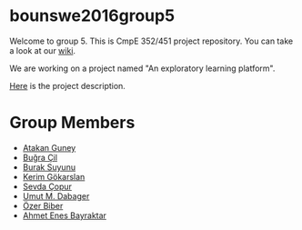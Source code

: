 # bounswe2016group5
Welcome to group 5. This is CmpE 352/451 project repository. You can take a look at our [wiki](https://github.com/bounswe/bounswe2016group5/wiki).

We are working on a project named "An exploratory learning platform".

[Here](https://github.com/bounswe/bounswe2016group5/wiki/Project-Description) is the project description.

# Group Members

* [Atakan Guney](https://github.com/bounswe/bounswe2016group5/wiki/Atakan-G%C3%BCney)
* [Buğra Çil](https://github.com/bounswe/bounswe2016group5/wiki/Bu%C4%9Fra-%C3%87il)
* [Burak Suyunu](https://github.com/bounswe/bounswe2016group5/wiki/Burak-Suyunu)
* [Kerim Gökarslan](https://github.com/bounswe/bounswe2016group5/wiki/Kerim-G%C3%B6karslan)
* [Sevda  Çopur](https://github.com/bounswe/bounswe2016group5/wiki/Sevda-%C3%87opur)
* [Umut M. Dabager](https://github.com/bounswe/bounswe2016group5/wiki/Umut-M.-Dabager)
* [Özer Biber](https://github.com/bounswe/bounswe2016group5/wiki/%C3%96zer-Biber)
* [Ahmet Enes Bayraktar](https://github.com/bounswe/bounswe2016group5/wiki/Ahmet-Enes-Bayraktar)
